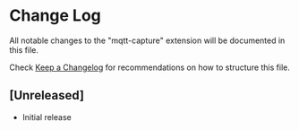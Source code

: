 # Change Log
All notable changes to the "mqtt-capture" extension will be documented in this file.

Check [Keep a Changelog](http://keepachangelog.com/) for recommendations on how to structure this file.

## [Unreleased]
- Initial release